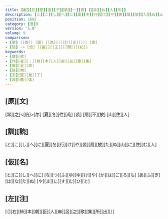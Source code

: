 ```yaml
---
title: [獻][忍][壁][皇][子][歌][一][首] [[詠][仙][人][形]]
description: [と][こ][し][へ][に][夏][冬][行][け][や][裘][扇][放][た][ぬ][山][に][住][む][人]
position: 1682
category: [巻]9
version: '1.0'
volume: 9
comparison:
- [歌] [[西]] [謌] [[西][（][訂][正][）]] [歌]
- [陪] -> [倍] [[藍]][[壬]][[類]][[紀]]
keywords:
- [雑][歌]
- [作][者][：][柿][本][人][麻][呂][歌][集]
- [献][呈][歌]
- [詠][物]
- [忍][壁][皇][子]
- [非][略][体]
---
```


## [原][文]

[常][之]<[倍]>[尓] [夏][冬][徃][哉] [裘] [扇][不][放] [山][住][人]

## [訓][読]

[と][こ][し][へ][に][夏][冬][行][け][や][裘][扇][放][た][ぬ][山][に][住][む][人]

## [仮][名]

[と][こ][し][へ][に] [な][つ][ふ][ゆ][ゆ][け][や] [か][は][ご][ろ][も] [あ][ふ][ぎ][は][な][た][ぬ] [や][ま][に][す][む][ひ][と]

## [左][注]

[（][右][柿][本][朝][臣][人][麻][呂][之][歌][集][所][出][）]

